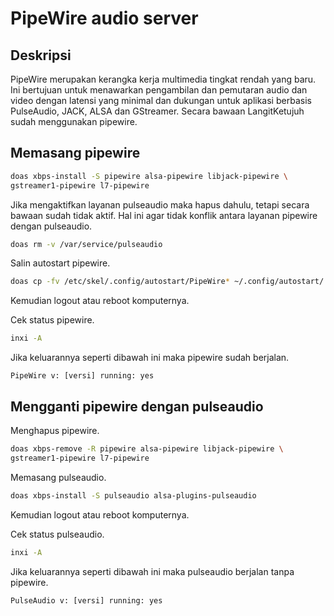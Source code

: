 # PipeWire audio server

## Deskripsi

PipeWire merupakan kerangka kerja multimedia tingkat rendah yang baru. Ini bertujuan untuk menawarkan pengambilan dan pemutaran audio dan video dengan latensi yang minimal dan dukungan untuk aplikasi berbasis PulseAudio, JACK, ALSA dan GStreamer. Secara bawaan LangitKetujuh sudah menggunakan pipewire.

## Memasang pipewire

```sh
doas xbps-install -S pipewire alsa-pipewire libjack-pipewire \
gstreamer1-pipewire l7-pipewire
```

Jika mengaktifkan layanan pulseaudio maka hapus dahulu, tetapi secara bawaan sudah tidak aktif. Hal ini agar tidak konflik antara layanan pipewire dengan pulseaudio.

```sh
doas rm -v /var/service/pulseaudio
```

Salin autostart pipewire.

```sh
doas cp -fv /etc/skel/.config/autostart/PipeWire* ~/.config/autostart/
```

Kemudian logout atau reboot komputernya.

Cek status pipewire.

```sh
inxi -A
```

Jika keluarannya seperti dibawah ini maka pipewire sudah berjalan.

`PipeWire v: [versi] running: yes`

## Mengganti pipewire dengan pulseaudio

Menghapus pipewire.

```sh
doas xbps-remove -R pipewire alsa-pipewire libjack-pipewire \
gstreamer1-pipewire l7-pipewire
```

Memasang pulseaudio.

```sh
doas xbps-install -S pulseaudio alsa-plugins-pulseaudio
```

Kemudian logout atau reboot komputernya.

Cek status pulseaudio.

```sh
inxi -A
```

Jika keluarannya seperti dibawah ini maka pulseaudio berjalan tanpa pipewire.

`PulseAudio v: [versi] running: yes`
